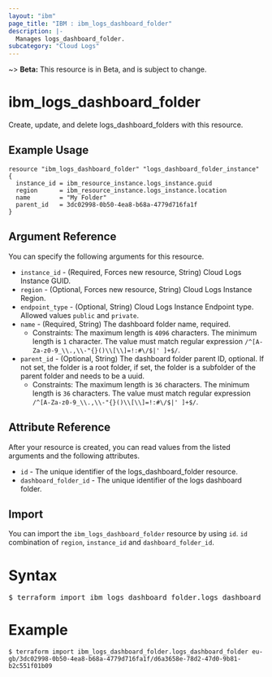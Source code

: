```yaml
---
layout: "ibm"
page_title: "IBM : ibm_logs_dashboard_folder"
description: |-
  Manages logs_dashboard_folder.
subcategory: "Cloud Logs"
---
```


~> **Beta:** This resource is in Beta, and is subject to change.

# ibm_logs_dashboard_folder

Create, update, and delete logs_dashboard_folders with this resource.

## Example Usage

```hcl
resource "ibm_logs_dashboard_folder" "logs_dashboard_folder_instance" {
  instance_id = ibm_resource_instance.logs_instance.guid
  region      = ibm_resource_instance.logs_instance.location
  name        = "My Folder"
  parent_id   = 3dc02998-0b50-4ea8-b68a-4779d716fa1f
}
```

## Argument Reference

You can specify the following arguments for this resource.

* `instance_id` - (Required, Forces new resource, String)  Cloud Logs Instance GUID.
* `region` - (Optional, Forces new resource, String) Cloud Logs Instance Region.
* `endpoint_type` - (Optional, String) Cloud Logs Instance Endpoint type. Allowed values `public` and `private`.
* `name` - (Required, String) The dashboard folder name, required.
  * Constraints: The maximum length is `4096` characters. The minimum length is `1` character. The value must match regular expression `/^[A-Za-z0-9_\\.,\\-"{}()\\[\\]=!:#\/$|' ]+$/`.
* `parent_id` - (Optional, String) The dashboard folder parent ID, optional. If not set, the folder is a root folder, if set, the folder is a subfolder of the parent folder and needs to be a uuid.
  * Constraints: The maximum length is `36` characters. The minimum length is `36` characters. The value must match regular expression `/^[A-Za-z0-9_\\.,\\-"{}()\\[\\]=!:#\/$|' ]+$/`.

## Attribute Reference

After your resource is created, you can read values from the listed arguments and the following attributes.

* `id` - The unique identifier of the logs_dashboard_folder resource.
* `dashboard_folder_id` - The unique identifier of the logs dashboard folder.


## Import

You can import the `ibm_logs_dashboard_folder` resource by using `id`. `id` combination of `region`, `instance_id` and `dashboard_folder_id`.

# Syntax
<pre>
$ terraform import ibm_logs_dashboard_folder.logs_dashboard_folder < region >/< instance_id >/< dashboard_folder_id >;
</pre>

# Example
```
$ terraform import ibm_logs_dashboard_folder.logs_dashboard_folder eu-gb/3dc02998-0b50-4ea8-b68a-4779d716fa1f/d6a3658e-78d2-47d0-9b81-b2c551f01b09
```
